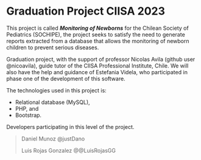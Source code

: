 # Graduation Project CIISA 2023
This project is called **_Monitoring of Newborns_** for the Chilean Society of Pediatrics (SOCHIPE), the project seeks to satisfy the need to generate reports extracted from a database that allows the monitoring of newborn children to prevent serious diseases.

Graduation project, with the support of professor Nicolas Avila (github user @nicoavila), guide tutor of the CIISA Professional Institute, Chile. We will also have the help and guidance of Estefania Videla, who participated in phase one of the development of this software.

The technologies used in this project is:
+ Relational database (MySQL),
+ PHP, and 
+ Bootstrap.

Developers participating in this level of the project.
> Daniel Munoz @justDano
>
> Luis Rojas Gonzalez @@LuisRojasGG


